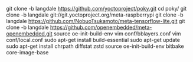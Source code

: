 git clone -b langdale https://github.com/yoctoproject/poky.git
cd poky/
git clone -b langdale git://git.yoctoproject.org/meta-raspberrypi
git clone -b langdale https://github.com/NobuoTsukamoto/meta-tensorflow-lite.git
git clone -b langdale https://github.com/openembedded/meta-openembedded.git
source oe-init-build-env
vim conf/bblayers.conf 
vim conf/local.conf 
sudo apt-get install build-essential
sudo apt-get update
sudo apt-get install chrpath diffstat zstd
source oe-init-build-env 
bitbake core-image-base



